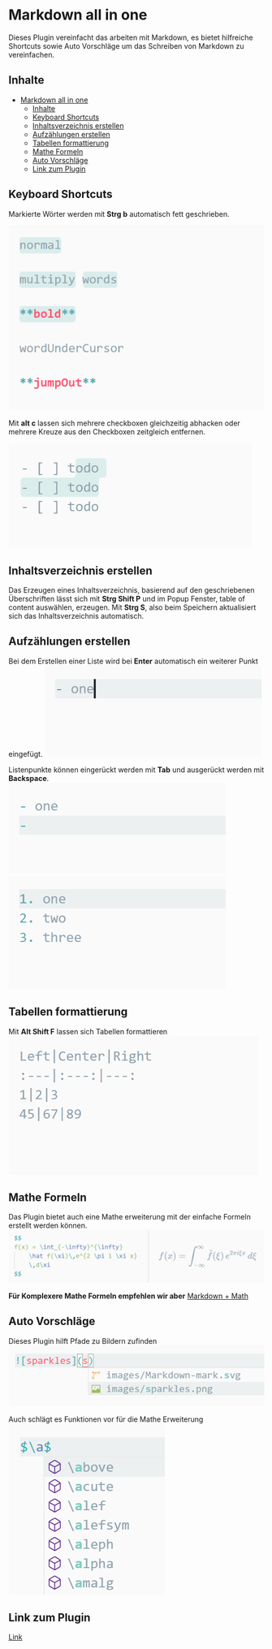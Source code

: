 # Markdown all in one 

Dieses Plugin vereinfacht das arbeiten mit Markdown, es bietet hilfreiche Shortcuts sowie Auto Vorschläge um das Schreiben von Markdown zu vereinfachen. 

## Inhalte
- [Markdown all in one](#markdown-all-in-one)
  - [Inhalte](#inhalte)
  - [Keyboard Shortcuts](#keyboard-shortcuts)
  - [Inhaltsverzeichnis erstellen](#inhaltsverzeichnis-erstellen)
  - [Aufzählungen erstellen](#aufzählungen-erstellen)
  - [Tabellen formattierung](#tabellen-formattierung)
  - [Mathe Formeln](#mathe-formeln)
  - [Auto Vorschläge](#auto-vorschläge)
  - [Link zum Plugin](#link-zum-plugin)

## Keyboard Shortcuts

Markierte Wörter werden mit **Strg b** automatisch fett geschrieben.

![Fett schreiben](/images/markdown_all_in_one/toggle-bold.gif)

Mit **alt c** lassen sich mehrere checkboxen gleichzeitig abhacken oder mehrere Kreuze aus den Checkboxen zeitgleich entfernen.

![Checkboxen](/images/markdown_all_in_one/check-task-list.gif)

## Inhaltsverzeichnis erstellen 

Das Erzeugen eines Inhaltsverzeichnis, basierend auf den geschriebenen Überschriften lässt sich mit **Strg Shift P** und im Popup Fenster, table of content auswählen, erzeugen.
Mit **Strg S**, also beim Speichern aktualisiert sich das Inhaltsverzeichnis automatisch.

## Aufzählungen erstellen

Bei dem Erstellen einer Liste wird bei **Enter** automatisch ein weiterer Punkt eingefügt.
![weiterer Punkt](/images/markdown_all_in_one/on-enter-key.gif)

Listenpunkte können eingerückt werden mit **Tab** und ausgerückt werden mit **Backspace**.
![Einrücken](/images/markdown_all_in_one/tab-backspace.gif)
![Einrücken geordnete Liste](/images/markdown_all_in_one/fix-marker.gif)

## Tabellen formattierung 

Mit **Alt Shift F** lassen sich Tabellen formattieren 
![Tabelle](/images/markdown_all_in_one/table-formatter.gif)

## Mathe Formeln 

Das Plugin bietet auch eine Mathe erweiterung mit der einfache Formeln erstellt werden können.
![Mathe](/images/markdown_all_in_one/math.png)

**Für Komplexere Mathe Formeln empfehlen wir aber** [Markdown + Math](/post/markdown_math) 


## Auto Vorschläge 

Dieses Plugin hilft Pfade zu Bildern zufinden
![Bilder Pfad](/images/markdown_all_in_one/image-completions.png)

Auch schlägt es Funktionen vor für die Mathe Erweiterung 
![Mathe Formeln](/images/markdown_all_in_one/math-completions.png)

## Link zum Plugin 
[Link](https://marketplace.visualstudio.com/items?itemName=yzhang.markdown-all-in-one)